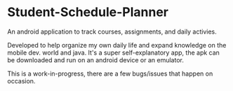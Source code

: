 # Student-Schedule-Planner
An android application to track courses, assignments, and daily activies.

Developed to help organize my own daily life and expand knowledge on the mobile dev. world and java. It's a super self-explanatory app, the apk can be downloaded and run on an android device or an emulator.

This is a work-in-progress, there are a few bugs/issues that happen on occasion.

